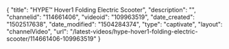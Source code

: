 {
    "title": "HYPE&trade; Hover1 Folding Electric Scooter",
    "description": "",
    "channelid": "114661406",
    "videoid": "109963519",
    "date_created": "1502517638",
    "date_modified": "1504284374",
    "type": "captivate",
    "layout": "channelVideo",
    "url": "\/latest-videos\/hype-hover1-folding-electric-scooter\/114661406-109963519"
}